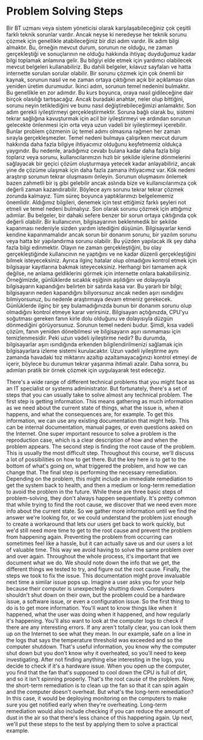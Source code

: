 # Problem Solving Steps

Bir BT uzmanı veya sistem yöneticisi olarak karşılaşabileceğiniz çok çeşitli farklı teknik sorunlar vardır. Ancak neyse ki neredeyse her teknik sorunu çözmek için genellikle atabileceğiniz bir dizi adım vardır. İlk adım bilgi almaktır. Bu, örneğin mevcut durum, sorunun ne olduğu, ne zaman gerçekleştiği ve sonuçlarının ne olduğu hakkında ihtiyaç duyduğumuz kadar bilgi toplamak anlamına gelir. Bu bilgiyi elde etmek için yardımcı olabilecek mevcut belgeleri kullanabiliriz. Bu dahili belgeler, kılavuz sayfaları ve hatta internette sorulan sorular olabilir. Bir sorunu çözmek için çok önemli bir kaynak, sorunun nasıl ve ne zaman ortaya çıktığının açık bir açıklaması olan yeniden üretim durumudur. İkinci adım, sorunun temel nedenini bulmaktır. Bu genellikle en zor adımdır. Bu kurs boyunca, oraya nasıl gidileceğine dair birçok olasılığı tartışacağız. Ancak buradaki anahtar, neler olup bittiğini, sorunu neyin tetiklediğini ve bunu nasıl değiştirebileceğimizi anlamaktır. Son adım gerekli iyileştirmeyi gerçekleştirmektir. Soruna bağlı olarak bu, sistemi tekrar sağlığına kavuşturmak için acil bir iyileştirmeyi ve ardından sorunun gelecekte önlenmesi için orta veya uzun vadeli bir iyileştirmeyi içerebilir. Bunlar problem çözmenin üç temel adımı olmasına rağmen her zaman sırayla gerçekleşmezler. Temel nedeni bulmaya çalışırken mevcut durum hakkında daha fazla bilgiye ihtiyacımız olduğunu keşfetmemiz oldukça yaygındır. Bu nedenle, aradığımız cevabı bulana kadar daha fazla bilgi toplarız veya sorunu, kullanıcılarımızın hızlı bir şekilde işlerine dönmelerini sağlayacak bir geçici çözüm oluşturmaya yetecek kadar anlayabiliriz, ancak yine de çözüme ulaşmak için daha fazla zamana ihtiyacımız var. Kök nedeni araştırıp sorunun tekrar oluşmasını önleyin. Sorunun oluşmasını önlemek bazen zahmetli bir iş gibi gelebilir ancak aslında bize ve kullanıcılarımıza çok değerli zaman kazandırabilir. Böylece aynı sorunu tekrar tekrar çözmek zorunda kalmayız. Tüm süreç boyunca yaptıklarımızı belgelememiz önemlidir. Aldığımız bilgileri, denemek için test ettiğimiz farklı şeyleri not etmeli ve temel nedeni bulmalıyız. Son olarak sorunu çözmek için attığımız adımlar. Bu belgeler, bir dahaki sefere benzer bir sorun ortaya çıktığında çok değerli olabilir. Bir kullanıcının, bilgisayarının beklenmedik bir şekilde kapanması nedeniyle sizden yardım istediğini düşünün. Bilgisayarlar kendi kendine kapanmamalıdır ancak sorun bir donanım sorunu, bir yazılım sorunu veya hatta bir yapılandırma sorunu olabilir. Bu yüzden yapılacak ilk şey daha fazla bilgi edinmektir. Olayın ne zaman gerçekleştiğini, bu olay gerçekleştiğinde kullanıcının ne yaptığını ve ne kadar düzenli gerçekleştiğini bilmek isteyeceksiniz. Ayrıca ilginç hatalar olup olmadığını kontrol etmek için bilgisayar kayıtlarına bakmak isteyeceksiniz. Herhangi biri tamamen açık değilse, ne anlama geldiklerini görmek için internette onlara bakabilirsiniz. Örneğimizde, günlüklerde sıcaklık eşiğinin aşıldığını ve dolayısıyla bilgisayarın kapandığını belirten bir satırda kasa var. Bu yararlı bir bilgi; bilgisayarın neden kapandığını biliyorsunuz ancak neden aşırı ısındığını bilmiyorsunuz, bu nedenle araştırmaya devam etmeniz gerekecek. Günlüklerde ilginç bir şey bulamadığınızda bunun bir donanım sorunu olup olmadığını kontrol etmeye karar verirsiniz. Bilgisayarı açtığınızda, CPU'yu soğutması gereken fanın kirle dolu olduğunu ve dolayısıyla düzgün dönmediğini görüyorsunuz. Sorunun temel nedeni budur. Şimdi, kısa vadeli çözüm, fanın yeniden dönebilmesi ve bilgisayarın aşırı ısınmaması için temizlenmesidir. Peki uzun vadeli iyileştirme nedir? Bu durumda, bilgisayarlar aşırı ısındığında erkenden bilgilendirilmenizi sağlamak için bilgisayarlara izleme sistemi kurulacaktır. Uzun vadeli iyileştirme aynı zamanda havadaki toz miktarını azaltıp azaltamayacağınızı kontrol etmeyi de içerir, böylece bu durumun tekrar yaşanma ihtimali azalır. Daha sonra, bu adımları pratik bir örnek çözmek için uygulayarak test edeceğiz.

There's a wide range of different technical problems that you might face as an IT specialist or systems administrator. But fortunately, there's a set of steps that you can usually take to solve almost any technical problem. The first step is getting information. This means gathering as much information as we need about the current state of things, what the issue is, when it happens, and what the consequences are, for example. To get this information, we can use any existing documentation that might help. This can be internal documentation, manual pages, or even questions asked on the Internet. One super important resource to solve a problem is the reproduction case, which is a clear description of how and when the problem appears. The second step is finding the root cause of the problem. This is usually the most difficult step. Throughout this course, we'll discuss a lot of possibilities on how to get there. But the key here is to get to the bottom of what's going on, what triggered the problem, and how we can change that. The final step is performing the necessary remediation. Depending on the problem, this might include an immediate remediation to get the system back to health, and then a medium or long-term remediation to avoid the problem in the future. While these are three basic steps of problem-solving, they don't always happen sequentially. It's pretty common that while trying to find the root cause, we discover that we need even more info about the current state. So we gather more information until we find the answer we're looking for, or we could understand the problem just enough to create a workaround that lets our users get back to work quickly, but we'd still need more time to get to the root cause and prevent the problem from happening again. Preventing the problem from occurring can sometimes feel like a hassle, but it can actually save us and our users a lot of valuable time. This way we avoid having to solve the same problem over and over again. Throughout the whole process, it's important that we document what we do. We should note down the info that we get, the different things we tested to try, and figure out the root cause. Finally, the steps we took to fix the issue. This documentation might prove invaluable next time a similar issue pops up. Imagine a user asks you for your help because their computer is unexpectedly shutting down. Computers shouldn't shut down on their own, but the problem could be a hardware issue, a software issue, or even a configuration issue. So the first thing to do is to get more information. You'll want to know things like when it happened, what the user was doing when it happened, and how regularly it's happening. You'll also want to look at the computer logs to check if there are any interesting errors. If any aren't totally clear, you can look them up on the Internet to see what they mean. In our example, safe on a line in the logs that says the temperature threshold was exceeded and so the computer shutdown. That's useful information, you know why the computer shut down but you don't know why it overheated, so you'll need to keep investigating. After not finding anything else interesting in the logs, you decide to check if it's a hardware issue. When you open up the computer, you find that the fan that's supposed to cool down the CPU is full of dirt, and so it isn't spinning properly. That's the root cause of the problem. Now, the short-term remediation is to clean up the fan so that it can spin again and the computer doesn't overheat. But what's the long-term remediation? In this case, it would be deploying monitoring on the computers to make sure you get notified early when they're overheating. Long-term remediation would also include checking if you can reduce the amount of dust in the air so that there's less chance of this happening again. Up next, we'll put these steps to the test by applying them to solve a practical example.